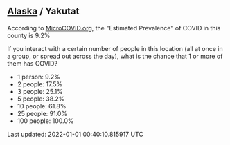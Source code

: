 
## [Alaska](/united-states/alaska) / Yakutat

According to [MicroCOVID.org](http://microcovid.org),
the "Estimated Prevalence" of COVID in this county is 9.2%

If you interact with a certain number of people in this location
(all at once in a group, or spread out across the day), what is the chance that
1 or more of them has COVID?

- 1 person: 9.2%
- 2 people: 17.5%
- 3 people: 25.1%
- 5 people: 38.2%
- 10 people: 61.8%
- 25 people: 91.0%
- 100 people: 100.0%

Last updated: 2022-01-01 00:40:10.815917 UTC
